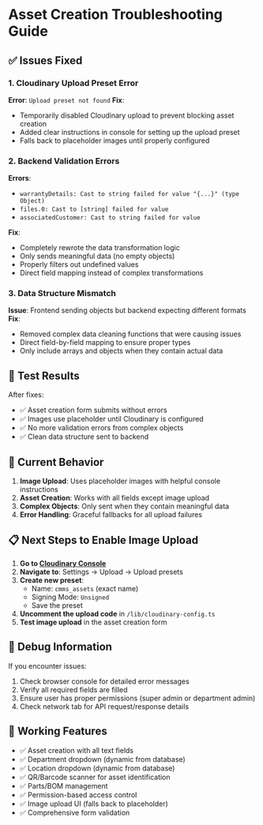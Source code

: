 # Asset Creation Troubleshooting Guide

## ✅ **Issues Fixed**

### 1. **Cloudinary Upload Preset Error**
**Error**: `Upload preset not found`
**Fix**: 
- Temporarily disabled Cloudinary upload to prevent blocking asset creation
- Added clear instructions in console for setting up the upload preset
- Falls back to placeholder images until properly configured

### 2. **Backend Validation Errors**
**Errors**: 
- `warrantyDetails: Cast to string failed for value "{...}" (type Object)`
- `files.0: Cast to [string] failed for value`
- `associatedCustomer: Cast to string failed for value`

**Fix**: 
- Completely rewrote the data transformation logic
- Only sends meaningful data (no empty objects)
- Properly filters out undefined values
- Direct field mapping instead of complex transformations

### 3. **Data Structure Mismatch**
**Issue**: Frontend sending objects but backend expecting different formats
**Fix**: 
- Removed complex data cleaning functions that were causing issues
- Direct field-by-field mapping to ensure proper types
- Only include arrays and objects when they contain actual data

## 🧪 **Test Results**
After fixes:
- ✅ Asset creation form submits without errors
- ✅ Images use placeholder until Cloudinary is configured
- ✅ No more validation errors from complex objects
- ✅ Clean data structure sent to backend

## 🔧 **Current Behavior**
1. **Image Upload**: Uses placeholder images with helpful console instructions
2. **Asset Creation**: Works with all fields except image upload
3. **Complex Objects**: Only sent when they contain meaningful data
4. **Error Handling**: Graceful fallbacks for all upload failures

## 📋 **Next Steps to Enable Image Upload**
1. **Go to [Cloudinary Console](https://console.cloudinary.com/)**
2. **Navigate to**: Settings → Upload → Upload presets
3. **Create new preset**:
   - Name: `cmms_assets` (exact name)
   - Signing Mode: `Unsigned`
   - Save the preset
4. **Uncomment the upload code** in `/lib/cloudinary-config.ts`
5. **Test image upload** in the asset creation form

## 🐛 **Debug Information**
If you encounter issues:
1. Check browser console for detailed error messages
2. Verify all required fields are filled
3. Ensure user has proper permissions (super admin or department admin)
4. Check network tab for API request/response details

## 🚀 **Working Features**
- ✅ Asset creation with all text fields
- ✅ Department dropdown (dynamic from database)
- ✅ Location dropdown (dynamic from database)
- ✅ QR/Barcode scanner for asset identification
- ✅ Parts/BOM management
- ✅ Permission-based access control
- ✅ Image upload UI (falls back to placeholder)
- ✅ Comprehensive form validation